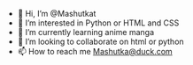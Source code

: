 - 👋 Hi, I’m @Mashutkat
- 👀 I’m interested in Python or HTML and CSS
- 🌱 I’m currently learning anime manga
- 💞️ I’m looking to collaborate on html or python
- 📫 How to reach me Mashutka@duck.com

<!---
Mashutkat/Mashutkat is a ✨ special ✨ repository because its `README.md` (this file) appears on your GitHub profile.
You can click the Preview link to take a look at your changes.
--->

